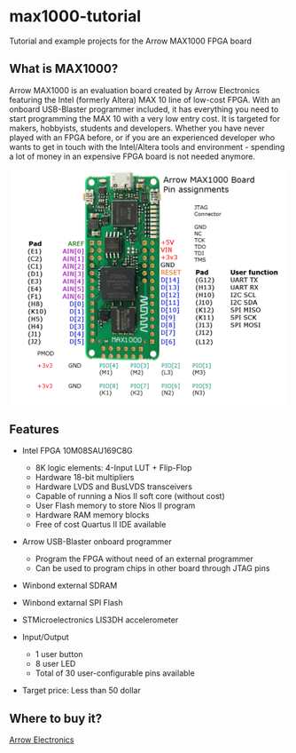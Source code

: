 # max1000-tutorial
Tutorial and example projects for the Arrow MAX1000 FPGA board

## What is MAX1000?

Arrow MAX1000 is an evaluation board created by Arrow Electronics featuring the Intel (formerly Altera) MAX 10 line of low-cost FPGA. 
With an onboard USB-Blaster programmer included, it has everything you need to start programming the MAX 10 with a very low entry cost. 
It is targeted for makers, hobbyists, students and developers. Whether you have never played with an FPGA before, or if you are an 
experienced developer who wants to get in touch with the Intel/Altera tools and environment - spending a lot of money in an expensive
FPGA board is not needed anymore. 

![Screenshot](/max1000_pinout.png "Pinout")

## Features

* Intel FPGA 10M08SAU169C8G
	* 8K logic elements: 4-Input LUT + Flip-Flop
	* Hardware 18-bit multipliers
	* Hardware LVDS and BusLVDS transceivers
	* Capable of running a Nios II soft core (without cost)
	* User Flash memory to store Nios II program
	* Hardware RAM memory blocks
	* Free of cost Quartus II IDE available
	
* Arrow USB-Blaster onboard programmer
	* Program the FPGA without need of an external programmer
	* Can be used to program chips in other board through JTAG pins
	
* Winbond external SDRAM

* Winbond extarnal SPI Flash

* STMicroelectronics LIS3DH accelerometer

* Input/Output
	* 1 user button
	* 8 user LED
	* Total of 30 user-configurable pins available
	
* Target price: Less than 50 dollar

## Where to buy it?
[Arrow Electronics](https://www.arrow.com/en/products/max1000/arrow-development-tools)